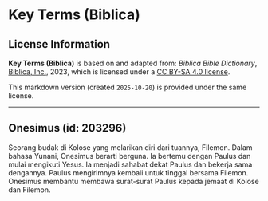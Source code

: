 # Key Terms (Biblica)

## License Information

**Key Terms (Biblica)** is based on and adapted from: _Biblica Bible Dictionary_, [Biblica, Inc.](https://www.biblica.com/), 2023, which is licensed under a [CC BY-SA 4.0 license](https://creativecommons.org/licenses/by-sa/4.0/legalcode.en).

This markdown version (created `2025-10-20`) is provided under the same license.



--------------------------------

## Onesimus (id: 203296)

Seorang budak di Kolose yang melarikan diri dari tuannya, Filemon. Dalam bahasa Yunani, Onesimus berarti berguna. Ia bertemu dengan Paulus dan mulai mengikuti Yesus. Ia menjadi sahabat dekat Paulus dan bekerja sama dengannya. Paulus mengirimnya kembali untuk tinggal bersama Filemon. Onesimus membantu membawa surat\-surat Paulus kepada jemaat di Kolose dan Filemon.



